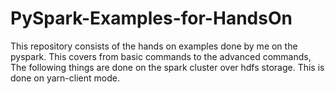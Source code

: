 # PySpark-Examples-for-HandsOn
This repository consists of the hands on examples done by me on the pyspark. This covers from basic  commands to the advanced commands, The following things are done on the spark cluster over hdfs storage. This is done on yarn-client mode.
